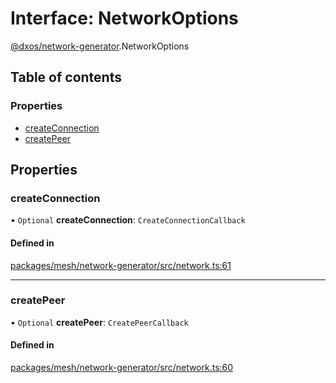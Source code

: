 # Interface: NetworkOptions

[@dxos/network-generator](../modules/dxos_network_generator.md).NetworkOptions

## Table of contents

### Properties

- [createConnection](dxos_network_generator.NetworkOptions.md#createconnection)
- [createPeer](dxos_network_generator.NetworkOptions.md#createpeer)

## Properties

### createConnection

• `Optional` **createConnection**: `CreateConnectionCallback`

#### Defined in

[packages/mesh/network-generator/src/network.ts:61](https://github.com/dxos/dxos/blob/e3b936721/packages/mesh/network-generator/src/network.ts#L61)

___

### createPeer

• `Optional` **createPeer**: `CreatePeerCallback`

#### Defined in

[packages/mesh/network-generator/src/network.ts:60](https://github.com/dxos/dxos/blob/e3b936721/packages/mesh/network-generator/src/network.ts#L60)
